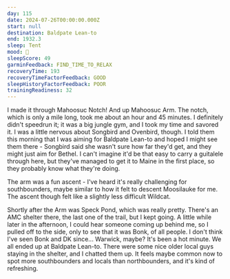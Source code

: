 ```yaml
---
day: 115
date: 2024-07-26T00:00:00.000Z
start: null
destination: Baldpate Lean-to
end: 1932.3
sleep: Tent
mood: 🙂
sleepScore: 49
garminFeedback: FIND_TIME_TO_RELAX
recoveryTime: 193
recoveryTimeFactorFeedback: GOOD
sleepHistoryFactorFeedback: POOR
trainingReadiness: 32
---
```

I made it through Mahoosuc Notch! And up Mahoosuc Arm. The notch, which is only a mile long, took me about an hour and 45 minutes. I definitely didn't speedrun it; it was a big jungle gym, and I took my time and savored it. I was a little nervous about Songbird and Ovenbird, though. I told them this morning that I was aiming for Baldpate Lean-to and hoped I might see them there - Songbird said she wasn't sure how far they'd get, and they might just aim for Bethel. I can't imagine it'd be that easy to carry a guitalele through here, but they've managed to get it to Maine in the first place, so they probably know what they're doing.

The arm was a fun ascent - I've heard it's really challenging for southbounders, maybe similar to how it felt to descent Moosilauke for me. The ascent though felt like a slightly less difficult Wildcat.

Shortly after the Arm was Speck Pond, which was really pretty. There's an AMC shelter there, the last one of the trail, but I kept going. A little while later in the afternoon, I could hear someone coming up behind me, so I pulled off to the side, only to see that it was Bonk, of all people. I don't think I've seen Bonk and DK since... Warwick, maybe? It's been a hot minute. We all ended up at Baldpate Lean-to. There were some nice older local guys staying in the shelter, and I chatted them up. It feels maybe common now to spot more southbounders and locals than northbounders, and it's kind of refreshing.
